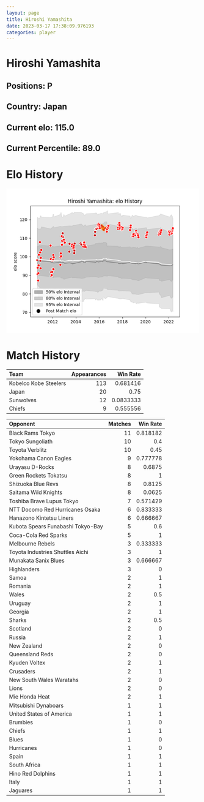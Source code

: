 ```yaml
---  
layout: page  
title: Hiroshi Yamashita  
date: 2023-03-17 17:38:09.976193  
categories: player  
---
```

# Hiroshi Yamashita

## Positions: P

## Country: Japan

## Current elo: 115.0

## Current Percentile: 89.0

# Elo History


![elo history](history_HiroshiYamashita.png)
# Match History


| Team                  |   Appearances |   Win Rate |
|:----------------------|--------------:|-----------:|
| Kobelco Kobe Steelers |           113 |  0.681416  |
| Japan                 |            20 |  0.75      |
| Sunwolves             |            12 |  0.0833333 |
| Chiefs                |             9 |  0.555556  |

| Opponent                          |   Matches |   Win Rate |
|:----------------------------------|----------:|-----------:|
| Black Rams Tokyo                  |        11 |   0.818182 |
| Tokyo Sungoliath                  |        10 |   0.4      |
| Toyota Verblitz                   |        10 |   0.45     |
| Yokohama Canon Eagles             |         9 |   0.777778 |
| Urayasu D-Rocks                   |         8 |   0.6875   |
| Green Rockets Tokatsu             |         8 |   1        |
| Shizuoka Blue Revs                |         8 |   0.8125   |
| Saitama Wild Knights              |         8 |   0.0625   |
| Toshiba Brave Lupus Tokyo         |         7 |   0.571429 |
| NTT Docomo Red Hurricanes Osaka   |         6 |   0.833333 |
| Hanazono Kintetsu Liners          |         6 |   0.666667 |
| Kubota Spears Funabashi Tokyo-Bay |         5 |   0.6      |
| Coca-Cola Red Sparks              |         5 |   1        |
| Melbourne Rebels                  |         3 |   0.333333 |
| Toyota Industries Shuttles Aichi  |         3 |   1        |
| Munakata Sanix Blues              |         3 |   0.666667 |
| Highlanders                       |         3 |   0        |
| Samoa                             |         2 |   1        |
| Romania                           |         2 |   1        |
| Wales                             |         2 |   0.5      |
| Uruguay                           |         2 |   1        |
| Georgia                           |         2 |   1        |
| Sharks                            |         2 |   0.5      |
| Scotland                          |         2 |   0        |
| Russia                            |         2 |   1        |
| New Zealand                       |         2 |   0        |
| Queensland Reds                   |         2 |   0        |
| Kyuden Voltex                     |         2 |   1        |
| Crusaders                         |         2 |   1        |
| New South Wales Waratahs          |         2 |   0        |
| Lions                             |         2 |   0        |
| Mie Honda Heat                    |         2 |   1        |
| Mitsubishi Dynaboars              |         1 |   1        |
| United States of America          |         1 |   1        |
| Brumbies                          |         1 |   0        |
| Chiefs                            |         1 |   1        |
| Blues                             |         1 |   0        |
| Hurricanes                        |         1 |   0        |
| Spain                             |         1 |   1        |
| South Africa                      |         1 |   1        |
| Hino Red Dolphins                 |         1 |   1        |
| Italy                             |         1 |   1        |
| Jaguares                          |         1 |   1        |